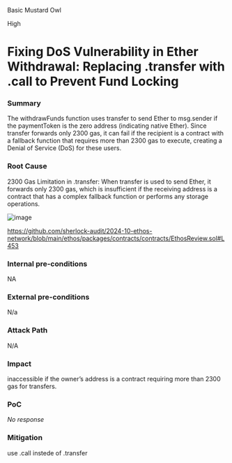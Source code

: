 Basic Mustard Owl

High

# Fixing DoS Vulnerability in Ether Withdrawal: Replacing .transfer with .call to Prevent Fund Locking

### Summary

The withdrawFunds function uses transfer to send Ether to msg.sender if the paymentToken is the zero address (indicating native Ether). Since transfer forwards only 2300 gas, it can fail if the recipient is a contract with a fallback function that requires more than 2300 gas to execute, creating a Denial of Service (DoS) for these users.

### Root Cause

2300 Gas Limitation in .transfer: When transfer is used to send Ether, it forwards only 2300 gas, which is insufficient if the receiving address is a contract that has a complex fallback function or performs any storage operations.

![image](https://github.com/user-attachments/assets/698f7e92-302d-4fab-8fef-f043e1f5ed42)

https://github.com/sherlock-audit/2024-10-ethos-network/blob/main/ethos/packages/contracts/contracts/EthosReview.sol#L453

### Internal pre-conditions

NA

### External pre-conditions

N/a

### Attack Path

N/A


### Impact

inaccessible if the owner’s address is a contract requiring more than 2300 gas for transfers.

### PoC

_No response_

### Mitigation

use .call instede of .transfer